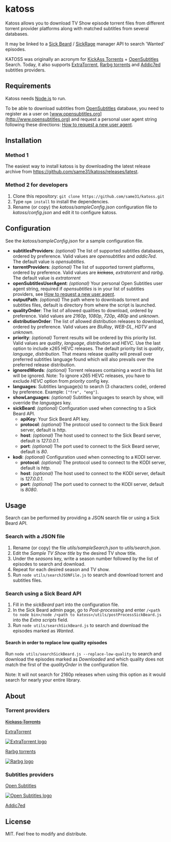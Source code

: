 katoss
======


Katoss allows you to download TV Show episode torrent files from different torrent provider platforms along with matched subtitles from several databases.

It may be linked to a [Sick Beard](https://github.com/midgetspy/Sick-Beard) / [SickRage](https://github.com/SickRage/SickRage) manager API to search 'Wanted' episodes.


KATOSS was originally an acronym for [KickAss Torrents](https://kat.cr) + [OpenSubtitles](http://http://www.opensubtitles.org) Search.
Today, it also supports [ExtraTorrent](http://extratorrent.cc), [Rarbg torrents](https://rarbg.to) and [Addic7ed](http://www.addic7ed.com) subtitles providers.


Requirements
------------

Katoss needs [Node.js](https://nodejs.org) to run.

To be able to download subtitles from [OpenSubtitles](http://www.opensubtitles.org) database,
you need to register as a user on [www.opensubtitles.org](http://www.opensubtitles.org) and request
a personal user agent string following these directions:
[How to request a new user agent](http://trac.opensubtitles.org/projects/opensubtitles/wiki/DevReadFirst).


Installation
------------

### Method 1

The easiest way to install katoss is by downloading the latest release archive from
<https://github.com/same31/katoss/releases/latest>.


### Method 2 for developers

1. Clone this repository: `git clone https://github.com/same31/katoss.git`
2. Type `npm install` to install the dependencies.
3. Rename (or copy) the _katoss/sampleConfig.json_ configuration file to _katoss/config.json_
and edit it to configure katoss.


Configuration
-------------

See the _katoss/sampleConfig.json_ for a sample configuration file.

+ **subtitlesProviders**: _(optional)_ The list of supported subtitles databases, ordered by preference. Valid values are _opensubtitles_ and _addic7ed_.
The default value is _opensubtitles_.
+ **torrentProviders**: _(optional)_ The list of supported torrent platforms, ordered by preference. Valid values are ~~_kickass_~~, _extratorrent_ and _rarbg_.
The default value is _extratorrent_
+ **openSubtitlesUserAgent**: _(optional)_ Your personal Open Subtitles user agent string, required if _opensubtitles_ is in your list of subtitles providers,
see [How to request a new user agent](http://trac.opensubtitles.org/projects/opensubtitles/wiki/DevReadFirst).
+ **outputPath**: _(optional)_ The path where to downloads torrent and subtitles files, default is directory from where the script is launched.
+ **qualityOrder**: The list of allowed qualities to download, ordered by preference.
Valid values are _2160p_, _1080p_, _720p_, _480p_ and _unknown_.
+ **distributionOrder**: The list of allowed distribution releases to download, ordered by preference.
Valid values are _BluRay_, _WEB-DL_, _HDTV_ and _unknown_.
+ **priority**: _(optional)_ Torrent results will be ordered by this priority list. Valid values are _quality_, _language_, _distribution_ and _HEVC_.
Use the last option to include x265 HEVC releases.
The default priority list is _quality_, _language_, _distribution_. That means release quality will prevail over preferred subtitles language found which will also
prevails over the preferred release distribution.
+ **ignoredWords**: _(optional)_ Torrent releases containing a word in this list will be ignored.
Note: To ignore x265 HEVC releases, you have to exclude _HEVC_ option from _priority_ config key.
+ **languages**: Subtitles language(s) to search (3 characters code), ordered by preference. Example: `["fre", "eng"]`.
+ **showLanguages**: _(optional)_ Subtitles languages to search by show, will override the _languages_ key.
+ **sickBeard**: _(optional)_ Configuration used when connecting to a Sick Beard API.
    - **apiKey**: Your Sick Beard API key.
    - **protocol**: _(optional)_ The protocol used to connect to the Sick Beard server, default is _http_.
    - **host**: _(optional)_ The host used to connect to the Sick Beard server, default is _127.0.0.1_.
    - **port**: _(optional)_ The port used to connect to the Sick Beard server, default is _80_.
+ **kodi**: _(optional)_ Configuration used when connecting to a KODI server.
    - **protocol**: _(optional)_ The protocol used to connect to the KODI server, default is _http_.
    - **host**: _(optional)_ The host used to connect to the KODI server, default is _127.0.0.1_.
    - **port**: _(optional)_ The port used to connect to the KODI server, default is _8080_.


Usage
-----

Search can be performed by providing a JSON search file or using a Sick Beard API.


### Search with a JSON file

1. Rename (or copy) the file _utils/sampleSearch.json_ to _utils/search.json_.
2. Edit the _Sample TV Show title_ by the desired TV show title.
3. Under the _seasons_ key, write a season number followed by the list of episodes to search and download.
4. Repeat for each desired season and TV show.
5. Run `node utils/searchJSONFile.js` to search and download torrent and subtitles files.

### Search using a Sick Beard API

1. Fill in the _sickBeard_ part into the configuration file.
2. In the Sick Beard admin page, go to _Post-processing_ and enter
`/<path to node bin>/node /<path to katoss>/utils/postProcessSickBeard.js` into the _Extra scripts_ field.
3. Run `node utils/searchSickBeard.js` to search and download the episodes marked as _Wanted_.

#### Search in order to replace low quality episodes

Run `node utils/searchSickBeard.js --replace-low-quality` to search and download the episodes marked as _Downloaded_ and
which quality does not match the first of the _qualityOrder_ in the configuration file.

Note: It will not search for 2160p releases when using this option as it would search for nearly your entire library.


About
-----

### Torrent providers

~~[Kickass Torrents](https://kat.cr)~~

[ExtraTorrent](http://extratorrent.cc)

[![ExtraTorrent logo](http://images4et.com/images/logo.gif "ExtraTorrent")](http://extratorrent.cc)

[Rarbg torrents](https://rarbg.to)

[![Rarbg logo](https://dyncdn.me/static/20/img/logo_dark_nodomain2_optimized.png "Rarbg torrents")](https://rarbg.to)


### Subtitles providers

[Open Subtitles](http://www.opensubtitles.org)

[![Open Subtitles logo](http://static.opensubtitles.org/gfx/logo-transparent.png "Open Subtitles")](http://www.opensubtitles.org)

[Addic7ed](http://www.addic7ed.com)


License
-------

MIT. Feel free to modify and distribute.
